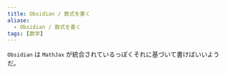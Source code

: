 ```yaml
---
title: Obsidian / 数式を書く
aliase:
  - Obsidian / 数式を書く
tags: [数学]
---
```


`Obsidian` は `MathJax` が統合されているっぽくそれに基づいて書けばいいようだ。


